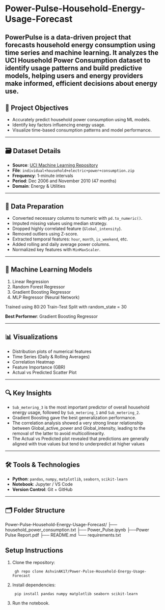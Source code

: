  # Power-Pulse-Household-Energy-Usage-Forecast
PowerPulse is a data-driven project that forecasts household energy consumption using time series and machine learning. It analyzes the UCI Household Power Consumption dataset to identify usage patterns and build predictive models, helping users and energy providers make informed, efficient decisions about energy use.
---

## 📌 Project Objectives

- Accurately predict household power consumption using ML models.
- Identify key factors influencing energy usage.
- Visualize time-based consumption patterns and model performance.

---

## 🗃️ Dataset Details

- **Source**: [UCI Machine Learning Repository](https://archive.ics.uci.edu/dataset/235/individual+household+electric+power+consumption)
- **File**: `individual+household+electric+power+consumption.zip`
- **Frequency**: 1-minute intervals
- **Period**: Dec 2006 and November 2010 (47 months)
- **Domain**: Energy & Utilities

---

## 🧹 Data Preparation

- Converted necessary columns to numeric with `pd.to_numeric()`.
- Imputed missing values using median strategy.
- Dropped highly correlated feature (`Global_intensity`).
- Removed outliers using Z-score.
- Extracted temporal features: `hour`, `month`, `is_weekend`, etc.
- Added rolling and daily average power columns.
- Normalized key features with `MinMaxScaler`.

---

## 🧠 Machine Learning Models

1. Linear Regression
2. Random Forest Regressor
3. Gradient Boosting Regressor
4. MLP Regressor  (Neural Network)

Trained using 80:20 Train-Test Split with random_state = 30

**Best Performer**: Gradient Boosting Regressor

---

## 📊 Visualizations

- Distribution plots of numerical features
- Time Series (Daily & Rolling Averages)
- Correlation Heatmap
- Feature Importance (GBR)
- Actual vs Predicted Scatter Plot

---

## 🔍 Key Insights

- `Sub_metering_3` is the most important predictor of overall household energy usage, followed by `Sub_metering_1` and `Sub_metering_2`.
- Gradient Boosting gave the best generalization performance.
- The correlation analysis showed a very strong linear relationship between Global_active_power and Global_intensity, leading to the removal of the latter to avoid multicollinearity.
- The Actual vs Predicted plot revealed that predictions are generally aligned with true values but tend to underpredict at higher values

---

## 🛠️ Tools & Technologies

- **Python**: `pandas`, `numpy`, `matplotlib`, `seaborn`, `scikit-learn`
- **Notebook**: Jupyter / VS Code
- **Version Control**: Git + GitHub

---

## 🗂️ Folder Structure

Power-Pulse-Household-Energy-Usage-Forecast/
├── household_power_consumption.txt
├── Power_Pulse.ipynb
├──Power Pulse Report.pdf
├── README.md
└── requirements.txt

## Setup Instructions

1. Clone the repository:

        gh repo clone AshvinAK17/Power-Pulse-Household-Energy-Usage-Forecast

2. Install dependencies:

        pip install pandas numpy matplotlib seaborn scikit-learn

3. Run the notebook.
